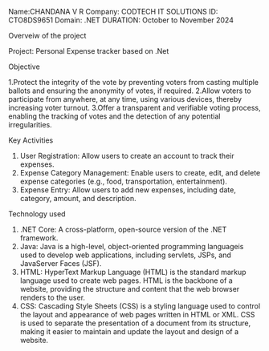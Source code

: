 Name:CHANDANA V R
Company: CODTECH IT SOLUTIONS
ID: CTO8DS9651
Domain: .NET 
DURATION: October to November 2024

Overveiw of the project

Project: Personal Expense tracker based on .Net

Objective

1.Protect the integrity of the vote by preventing voters from casting multiple ballots and ensuring the anonymity of votes, if required.
2.Allow voters to participate from anywhere, at any time, using various devices, thereby increasing voter turnout.
3.Offer a transparent and verifiable voting process, enabling the tracking of votes and the detection of any potential irregularities.

Key Activities

1. User Registration: Allow users to create an account to track their expenses.
2. Expense Category Management: Enable users to create, edit, and delete expense categories (e.g., food, transportation, entertainment).
3. Expense Entry: Allow users to add new expenses, including date, category, amount, and description.

Technology used

1.  .NET Core: A cross-platform, open-source version of the .NET framework.
2. Java: Java is a high-level, object-oriented programming languageis used to develop web applications, including servlets, JSPs, and JavaServer Faces (JSF).
3. HTML: HyperText Markup Language (HTML) is the standard markup language used to create web pages. HTML is the backbone of a website, providing the structure and content that the web browser renders to the user.
4. CSS: Cascading Style Sheets (CSS) is a styling language used to control the layout and appearance of web pages written in HTML or XML. CSS is used to separate the presentation of a document from its structure, making it easier to maintain and update the layout and design of a website.
